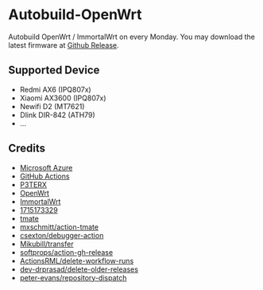 # Autobuild-OpenWrt
Autobuild OpenWrt / ImmortalWrt on every Monday. You may download the latest firmware at [Github Release](https://github.com/solomonricky/Autobuild-OpenWrt/releases).

## Supported Device
- Redmi AX6 (IPQ807x)
- Xiaomi AX3600 (IPQ807x)
- Newifi D2 (MT7621)
- Dlink DIR-842 (ATH79)
- ...

## Credits

- [Microsoft Azure](https://azure.microsoft.com)
- [GitHub Actions](https://github.com/features/actions)
- [P3TERX](https://github.com/P3TERX/Actions-OpenWrt)
- [OpenWrt](https://github.com/openwrt/openwrt)
- [ImmortalWrt](https://github.com/immortalwrt/immortalwrt)
- [1715173329](https://github.com/1715173329/immortalwrt)
- [tmate](https://github.com/tmate-io/tmate)
- [mxschmitt/action-tmate](https://github.com/mxschmitt/action-tmate)
- [csexton/debugger-action](https://github.com/csexton/debugger-action)
- [Mikubill/transfer](https://github.com/Mikubill/transfer)
- [softprops/action-gh-release](https://github.com/softprops/action-gh-release)
- [ActionsRML/delete-workflow-runs](https://github.com/ActionsRML/delete-workflow-runs)
- [dev-drprasad/delete-older-releases](https://github.com/dev-drprasad/delete-older-releases)
- [peter-evans/repository-dispatch](https://github.com/peter-evans/repository-dispatch)
